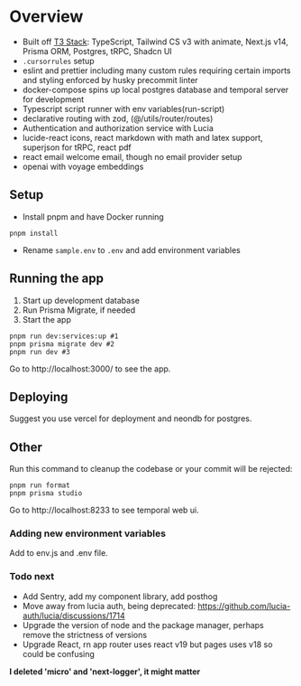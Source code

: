 # Overview

- Built off [T3 Stack](https://create.t3.gg/): TypeScript, Tailwind CS v3 with animate, Next.js v14, Prisma ORM, Postgres, tRPC, Shadcn UI
- `.cursorrules` setup
- eslint and prettier including many custom rules requiring certain imports and styling enforced by husky precommit linter
- docker-compose spins up local postgres database and temporal server for development
- Typescript script runner with env variables(run-script)
- declarative routing with zod, (@/utils/router/routes)
- Authentication and authorization service with Lucia
- lucide-react icons, react markdown with math and latex support, superjson for tRPC, react pdf
- react email welcome email, though no email provider setup
- openai with voyage embeddings

## Setup

- Install pnpm and have Docker running

```
pnpm install
```

- Rename `sample.env` to `.env` and add environment variables

## Running the app

1. Start up development database
2. Run Prisma Migrate, if needed
3. Start the app

```
pnpm run dev:services:up #1
pnpm prisma migrate dev #2
pnpm run dev #3
```

Go to http://localhost:3000/ to see the app.

## Deploying

Suggest you use vercel for deployment and neondb for postgres.

## Other

Run this command to cleanup the codebase or your commit will be rejected:

```
pnpm run format
pnpm prisma studio
```

Go to http://localhost:8233 to see temporal web ui.

### Adding new environment variables

Add to env.js and .env file.

### Todo next

- Add Sentry, add my component library, add posthog
- Move away from lucia auth, being deprecated: https://github.com/lucia-auth/lucia/discussions/1714
- Upgrade the version of node and the package manager, perhaps remove the strictness of versions
- Upgrade React, rn app router uses react v19 but pages uses v18 so could be confusing

**I deleted 'micro' and 'next-logger', it might matter**
